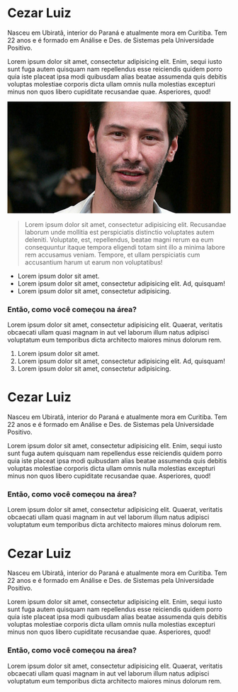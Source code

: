 # Cezar Luiz
Nasceu em Ubiratã, interior do Paraná e atualmente mora em Curitiba. Tem 22 anos e é formado em Análise e Des. de Sistemas pela Universidade Positivo.

Lorem ipsum dolor sit amet, consectetur adipisicing elit. Enim, sequi iusto sunt fuga autem quisquam nam repellendus esse reiciendis quidem porro quia iste placeat ipsa modi quibusdam alias beatae assumenda quis debitis voluptas molestiae corporis dicta ullam omnis nulla molestias excepturi minus non quos libero cupiditate recusandae quae. Asperiores, quod!

![Alt text](img/destaque.jpg)

> Lorem ipsum dolor sit amet, consectetur adipisicing elit. Recusandae laborum unde mollitia est perspiciatis distinctio voluptates autem deleniti. Voluptate, est, repellendus, beatae magni rerum ea eum consequuntur itaque tempora eligendi totam sint illo a minima labore rem accusamus veniam. Tempore, et ullam perspiciatis cum accusantium harum ut earum non voluptatibus!

* Lorem ipsum dolor sit amet.
* Lorem ipsum dolor sit amet, consectetur adipisicing elit. Ad, quisquam!
* Lorem ipsum dolor sit amet, consectetur adipisicing.

### Então, como você começou na área?
Lorem ipsum dolor sit amet, consectetur adipisicing elit. Quaerat, veritatis obcaecati ullam quasi magnam in aut vel laborum illum natus adipisci voluptatum eum temporibus dicta architecto maiores minus dolorum rem.

1. Lorem ipsum dolor sit amet.
2. Lorem ipsum dolor sit amet, consectetur adipisicing elit. Ad, quisquam!
3. Lorem ipsum dolor sit amet, consectetur adipisicing.

# Cezar Luiz
Nasceu em Ubiratã, interior do Paraná e atualmente mora em Curitiba. Tem 22 anos e é formado em Análise e Des. de Sistemas pela Universidade Positivo.

Lorem ipsum dolor sit amet, consectetur adipisicing elit. Enim, sequi iusto sunt fuga autem quisquam nam repellendus esse reiciendis quidem porro quia iste placeat ipsa modi quibusdam alias beatae assumenda quis debitis voluptas molestiae corporis dicta ullam omnis nulla molestias excepturi minus non quos libero cupiditate recusandae quae. Asperiores, quod!

### Então, como você começou na área?
Lorem ipsum dolor sit amet, consectetur adipisicing elit. Quaerat, veritatis obcaecati ullam quasi magnam in aut vel laborum illum natus adipisci voluptatum eum temporibus dicta architecto maiores minus dolorum rem.

# Cezar Luiz
Nasceu em Ubiratã, interior do Paraná e atualmente mora em Curitiba. Tem 22 anos e é formado em Análise e Des. de Sistemas pela Universidade Positivo.

Lorem ipsum dolor sit amet, consectetur adipisicing elit. Enim, sequi iusto sunt fuga autem quisquam nam repellendus esse reiciendis quidem porro quia iste placeat ipsa modi quibusdam alias beatae assumenda quis debitis voluptas molestiae corporis dicta ullam omnis nulla molestias excepturi minus non quos libero cupiditate recusandae quae. Asperiores, quod!

### Então, como você começou na área?
Lorem ipsum dolor sit amet, consectetur adipisicing elit. Quaerat, veritatis obcaecati ullam quasi magnam in aut vel laborum illum natus adipisci voluptatum eum temporibus dicta architecto maiores minus dolorum rem.